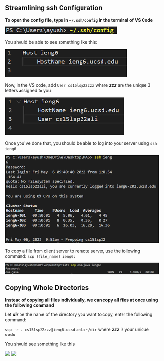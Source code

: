 ## Streamlining ssh Configuration

**To open the config file, type in ```~/.ssh/config``` in the terminal of VS Code**

![](R3P1.png)

You should be able to see something like this:

![](R3P2.png)

Now, in the VS code, add ```User cs15lsp22zzz``` where ***zzz*** are the unique 3 letters assigned to you

![](R3P3.png)

Once you've done that, you should be able to log into your server using ```ssh ieng6```

![](R3P4.png)

To copy a file from client server to remote server, use the following command: ```scp (file_name) ieng6:```

![](R3P5.png)

## Copying Whole Directories

**Instead of copying all files individually, we can copy all files at once using the following command**

Let ***dir*** be the name of the directory you want to copy, enter the following command: 

```scp -r . cs15lsp22zzz@ieng6.ucsd.edu:~/dir``` where ***zzz*** is your unique code 

You should see something like this

![](R3P6.png)
![](R3P7.png)
